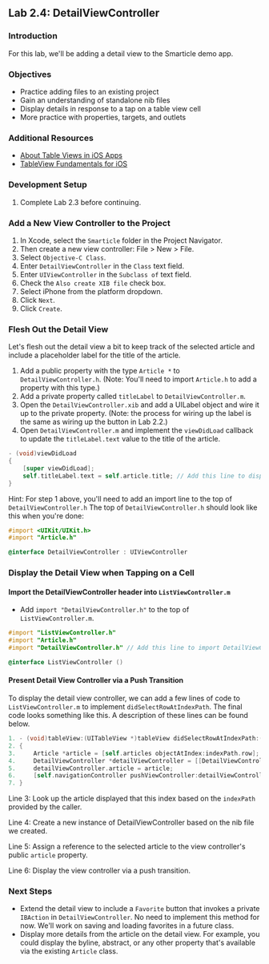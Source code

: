 ## Lab 2.4: DetailViewController

### Introduction

For this lab, we'll be adding a detail view to the Smarticle demo app.

### Objectives

- Practice adding files to an existing project
- Gain an understanding of standalone nib files
- Display details in response to a tap on a table view cell
- More practice with properties, targets, and outlets

### Additional Resources

- [About Table Views in iOS Apps](https://developer.apple.com/library/ios/documentation/userexperience/conceptual/tableview_iphone/AboutTableViewsiPhone/AboutTableViewsiPhone.html#//apple_ref/doc/uid/TP40007451-CH1-SW1)
- [TableView Fundamentals for iOS](https://developer.apple.com/library/ios/samplecode/TableViewSuite/Introduction/Intro.html#//apple_ref/doc/uid/DTS40007318)

### Development Setup

1. Complete Lab 2.3 before continuing.

### Add a New View Controller to the Project

1. In Xcode, select the `Smarticle` folder in the Project Navigator.
2. Then create a new view controller: File > New > File.
3. Select `Objective-C Class`.
4. Enter `DetailViewController` in the `Class` text field.
5. Enter `UIViewController` in the `Subclass of` text field.
6. Check the `Also create XIB file` check box.
7. Select iPhone from the platform dropdown.
8. Click `Next`.
9. Click `Create`.

### Flesh Out the Detail View

Let's flesh out the detail view a bit to keep track of the selected article and include a placeholder label for the title of the article.

1. Add a public property with the type `Article *` to `DetailViewController.h`. (Note: You'll need to import `Article.h` to add a property with this type.)
2. Add a private property called `titleLabel` to `DetailViewController.m`.
3. Open the `DetailViewController.xib` and add a UILabel object and wire it up to the private property. (Note: the process for wiring up the label is the same as wiring up the button in Lab 2.2.)
4. Open `DetailViewController.m` and implement the `viewDidLoad` callback to update the `titleLabel.text` value to the title of the article.

```objective-c
- (void)viewDidLoad
{
    [super viewDidLoad];
    self.titleLabel.text = self.article.title; // Add this line to display the title of the article.
}
```

Hint: For step 1 above, you'll need to add an import line to the top of `DetailViewController.h` The top of `DetailViewController.h` should look like this when you're done:

```objective-c
#import <UIKit/UIKit.h>
#import "Article.h"

@interface DetailViewController : UIViewController
```

### Display the Detail View when Tapping on a Cell

#### Import the DetailViewController header into `ListViewController.m`

* Add `import "DetailViewController.h"` to the top of `ListViewController.m`.

```objective-c
#import "ListViewController.h"
#import "Article.h"
#import "DetailViewController.h" // Add this line to import DetailViewController.h

@interface ListViewController ()
```

#### Present Detail View Controller via a Push Transition

To display the detail view controller, we can add a few lines of code to `ListViewController.m` to implement `didSelectRowAtIndexPath`. The final code looks something like this. A description of these lines can be found below.

```objective-c
1. - (void)tableView:(UITableView *)tableView didSelectRowAtIndexPath:(NSIndexPath *)indexPath
2. {
3.     Article *article = [self.articles objectAtIndex:indexPath.row];
4.     DetailViewController *detailViewController = [[DetailViewController alloc] initWithNibName:@"DetailViewController" bundle:nil];
5.     detailViewController.article = article;
6.     [self.navigationController pushViewController:detailViewController animated:YES];
7. }
```

Line 3: Look up the article displayed that this index based on the `indexPath` provided by the caller.

Line 4: Create a new instance of DetailViewController based on the nib file we created.

Line 5: Assign a reference to the selected article to the view controller's public `article` property.

Line 6: Display the view controller via a push transition.

### Next Steps

* Extend the detail view to include a `Favorite` button that invokes a private `IBAction` in `DetailViewController`. No need to implement this method for now. We'll work on saving and loading favorites in a future class.
* Display more details from the article on the detail view. For example, you could display the byline, abstract, or any other property that's available via the existing `Article` class.

